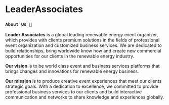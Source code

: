 # LeaderAssociates

### `About Us 👋`

**Leader Associates** is a global leading renewable energy event organizer, which provides with clients premium solutions in the fields of professional event organization and customized business services. We are dedicated to build relationships, bring worldwide know how and create new commercial opportunities for our clients in the renewable energy industry.

**Our vision** is to be world class event and business services platforms that brings changes and innovations for renewable energy business.

**Our mission** is to produce creative event experiences that meet our clients strategic goals. With a dedication to excellence, we committed to provide professional business services to our clients and build interactive communication and networks to share knowledge and experiences globally.

​
